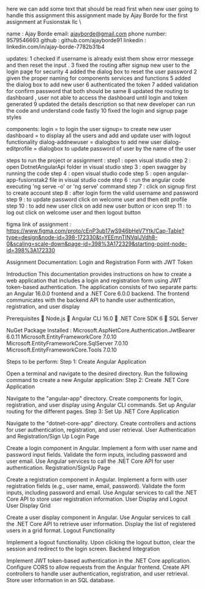 here we can add some text that should be read first when new user going to handle this assignment this assignment made by Ajay Borde for the first assignment at Fusionstak llc \

name : Ajay Borde
email: ajayborde@gmail.com
phone number: 9579546693
github : github.com/ajayborde91
linkedin : linkedin.com/in/ajay-borde-7782b31b4

updates: 
1 checked if username is already exist them show error messege and then reset the input . 
3 fixed the routing after signup new user to the login page for security
4 added the dialog box to reset the user password 
2 given the proper naming for components services and functions 
5 added the dialog box to add new user 
6 authenticated the token 
7 added validation for confirm password that both should be same
8 updated the routing to dashboard , user not able to access the dashboard until login and token generated 
9 updated the details description so that new developer can run the code and understand code fastly 
10 fixed the login and signup page styles

components: login = to login the user signup= to create new user dashboard = to display all the users and add and update user with logout functionality
dialog-addnewuser = dialogbox to add new user dialog-editprofile = dialogbox to update password of user by the name of the user

steps to run the project or assignment : step1 : open visual studio
step 2 : open DotnetAngularApi folder in visual studio step 3 : open swagger by running the code step 4 : open visual studio code step 5 : open angular-app-fusionstak2 file in visual studio code step 6 : run the angular code executing 'ng serve -o' or 'ng serve' command step 7 : click on signup first to create account step 8 : after login form the valid username and password step 9 : to update password click on welcome user and then edit profile step 10 : to add new user click on add new user button or icon srep 11 : to log out click on welcome user and then logout button

figma link of assignment : https://www.figma.com/proto/cEnP3ub17wS946bHeV7Ytk/Cap-Table?type=design&node-id=398-172330&t=YEEmnTINVqIJVdh8-0&scaling=scale-down&page-id=398%3A172329&starting-point-node-id=398%3A172330

Assignment Documentation: Login and Registration Form with JWT Token

Introduction This documentation provides instructions on how to create a web application that includes a login and registration form using JWT token-based authentication. The application consists of two separate parts: an Angular 16.0.0 frontend and a .NET Core 6.0.0 backend. The frontend communicates with the backend API to handle user authentication, registration, and user display

Prerequisites 
 Node.js 
 Angular CLI 16.0 
 .NET Core SDK 6 
 SQL Server

NuGet Package Installed : Microsoft.AspNetCore.Authentication.JwtBearer 6.0.11 Microsoft.EntityFrameworkCore 7.0.10 Microsoft.EntityFrameworkCore.SqlServer 7.0.10 Microsoft.EntityFrameworkCore.Tools 7.0.10

Steps to be perform: Step 1: Create Angular Application

Open a terminal and navigate to the desired directory.
Run the following command to create a new Angular application:
Step 2: Create .NET Core Application

Navigate to the "angular-app" directory.
Create components for login, registration, and user display using Angular CLI commands.
Set up Angular routing for the different pages.
Step 3: Set Up .NET Core Application

Navigate to the "dotnet-core-app" directory.
Create controllers and actions for user authentication, registration, and user retrieval. User Authentication and Registration/Sign Up
Login Page

Create a login component in Angular.
Implement a form with user name and password input fields.
Validate the form inputs, including password and user email.
Use Angular services to call the .NET Core API for user authentication.
Registration/SignUp Page

Create a registration component in Angular.
Implement a form with user registration fields (e.g., user name, email, password).
Validate the form inputs, including password and email.
Use Angular services to call the .NET Core API to store user registration information.
User Display and Logout User Display Grid

Create a user display component in Angular.
Use Angular services to call the .NET Core API to retrieve user information.
Display the list of registered users in a grid format.
Logout Functionality

Implement a logout functionality.
Upon clicking the logout button, clear the session and redirect to the login screen.
Backend Integration

Implement JWT token-based authentication in the .NET Core application.
Configure CORS to allow requests from the Angular frontend.
Create API controllers to handle user authentication, registration, and user retrieval.
Store user information in an SQL database.
